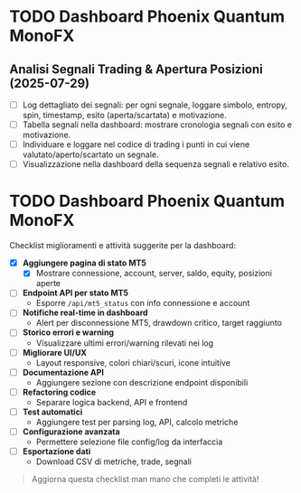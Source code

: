# TODO Dashboard Phoenix Quantum MonoFX

## Analisi Segnali Trading & Apertura Posizioni (2025-07-29)

- [ ] Log dettagliato dei segnali: per ogni segnale, loggare simbolo, entropy, spin, timestamp, esito (aperta/scartata) e motivazione.
- [ ] Tabella segnali nella dashboard: mostrare cronologia segnali con esito e motivazione.
- [ ] Individuare e loggare nel codice di trading i punti in cui viene valutato/aperto/scartato un segnale.
- [ ] Visualizzazione nella dashboard della sequenza segnali e relativo esito.
# TODO Dashboard Phoenix Quantum MonoFX

Checklist miglioramenti e attività suggerite per la dashboard:

- [x] **Aggiungere pagina di stato MT5**
    - [x] Mostrare connessione, account, server, saldo, equity, posizioni aperte
- [ ] **Endpoint API per stato MT5**
    - Esporre `/api/mt5_status` con info connessione e account
- [ ] **Notifiche real-time in dashboard**
    - Alert per disconnessione MT5, drawdown critico, target raggiunto
- [ ] **Storico errori e warning**
    - Visualizzare ultimi errori/warning rilevati nei log
- [ ] **Migliorare UI/UX**
    - Layout responsive, colori chiari/scuri, icone intuitive
- [ ] **Documentazione API**
    - Aggiungere sezione con descrizione endpoint disponibili
- [ ] **Refactoring codice**
    - Separare logica backend, API e frontend
- [ ] **Test automatici**
    - Aggiungere test per parsing log, API, calcolo metriche
- [ ] **Configurazione avanzata**
    - Permettere selezione file config/log da interfaccia
- [ ] **Esportazione dati**
    - Download CSV di metriche, trade, segnali

> Aggiorna questa checklist man mano che completi le attività!
